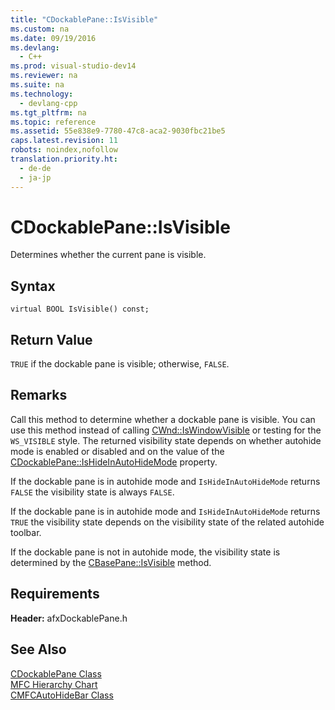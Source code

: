 ```yaml
---
title: "CDockablePane::IsVisible"
ms.custom: na
ms.date: 09/19/2016
ms.devlang: 
  - C++
ms.prod: visual-studio-dev14
ms.reviewer: na
ms.suite: na
ms.technology: 
  - devlang-cpp
ms.tgt_pltfrm: na
ms.topic: reference
ms.assetid: 55e838e9-7780-47c8-aca2-9030fbc21be5
caps.latest.revision: 11
robots: noindex,nofollow
translation.priority.ht: 
  - de-de
  - ja-jp
---
```

# CDockablePane::IsVisible
Determines whether the current pane is visible.  
  
## Syntax  
  
```  
virtual BOOL IsVisible() const;  
```  
  
## Return Value  
 `TRUE` if the dockable pane is visible; otherwise, `FALSE`.  
  
## Remarks  
 Call this method to determine whether a dockable pane is visible. You can use this method instead of calling [CWnd::IsWindowVisible](../vs140/CWnd--IsWindowVisible.md) or testing for the `WS_VISIBLE` style. The returned visibility state depends on whether autohide mode is enabled or disabled and on the value of the [CDockablePane::IsHideInAutoHideMode](../vs140/CDockablePane--IsHideInAutoHideMode.md) property.  
  
 If the dockable pane is in autohide mode and `IsHideInAutoHideMode` returns `FALSE` the visibility state is always `FALSE`.  
  
 If the dockable pane is in autohide mode and `IsHideInAutoHideMode` returns `TRUE` the visibility state depends on the visibility state of the related autohide toolbar.  
  
 If the dockable pane is not in autohide mode, the visibility state is determined by the [CBasePane::IsVisible](../vs140/CBasePane--IsVisible.md) method.  
  
## Requirements  
 **Header:** afxDockablePane.h  
  
## See Also  
 [CDockablePane Class](../vs140/CDockablePane-Class.md)   
 [MFC Hierarchy Chart](../vs140/Hierarchy-Chart.md)   
 [CMFCAutoHideBar Class](../vs140/CMFCAutoHideBar-Class.md)